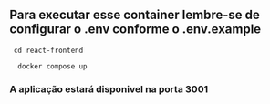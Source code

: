## Para executar esse container lembre-se de configurar o .env conforme o .env.example

```
 cd react-frontend
```

```
  docker compose up
```

### A aplicação estará disponivel na porta 3001
